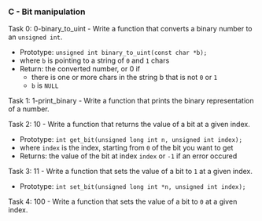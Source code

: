 ### C - Bit manipulation

Task 0: 0-binary_to_uint - Write a function that converts a binary number to an `unsigned int`.  
* Prototype: `unsigned int binary_to_uint(const char *b);`
* where `b` is pointing to a string of `0` and `1` chars
* Return: the converted number, or 0 if 
  * there is one or more chars in the string b that is not `0` or `1`
  * `b` is `NULL`

Task 1: 1-print_binary - Write a function that prints the binary representation of a number.

Task 2: 10 - Write a function that returns the value of a bit at a given index.  
* Prototype: `int get_bit(unsigned long int n, unsigned int index);`
* where `index` is the index, starting from `0` of the bit you want to get
* Returns: the value of the bit at index `index` or `-1` if an error occured

Task 3: 11 - Write a function that sets the value of a bit to `1` at a given index.  
* Prototype: `int set_bit(unsigned long int *n, unsigned int index);`

Task 4: 100  - Write a function that sets the value of a bit to `0` at a given index.
